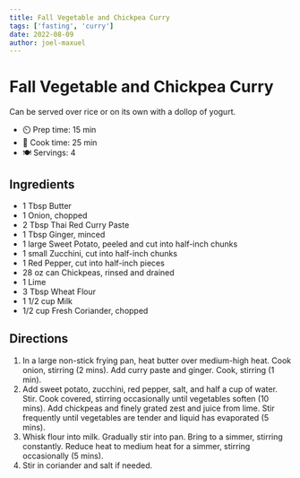 ```yaml
---
title: Fall Vegetable and Chickpea Curry
tags: ['fasting', 'curry']
date: 2022-08-09
author: joel-maxuel
---
```


# Fall Vegetable and Chickpea Curry

Can be served over rice or on its own with a dollop of yogurt.

- ⏲️ Prep time: 15 min
- 🍳 Cook time: 25 min
- 🍽️ Servings: 4

## Ingredients

- 1 Tbsp Butter
- 1 Onion, chopped
- 2 Tbsp Thai Red Curry Paste
- 1 Tbsp Ginger, minced
- 1 large Sweet Potato, peeled and cut into half-inch chunks
- 1 small Zucchini, cut into half-inch chunks
- 1 Red Pepper, cut into half-inch pieces
- 28 oz can Chickpeas, rinsed and drained
- 1 Lime
- 3 Tbsp Wheat Flour
- 1 1/2 cup Milk
- 1/2 cup Fresh Coriander, chopped

## Directions

1. In a large non-stick frying pan, heat butter over medium-high heat. Cook onion, stirring (2 mins). Add curry paste and ginger. Cook, stirring (1 min).
2. Add sweet potato, zucchini, red pepper, salt, and half a cup of water. Stir. Cook covered, stirring occasionally until vegetables soften (10 mins). Add chickpeas and finely grated zest and juice from lime. Stir frequently until vegetables are tender and liquid has evaporated (5 mins).
3. Whisk flour into milk. Gradually stir into pan. Bring to a simmer, stirring constantly. Reduce heat to medium heat for a simmer, stirring occasionally (5 mins).
4. Stir in coriander and salt if needed.
